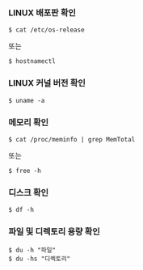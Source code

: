 ### LINUX 배포판 확인
```shell
$ cat /etc/os-release
```
또는
```shell
$ hostnamectl 
```
### LINUX 커널 버전 확인
```shell
$ uname -a
```
### 메모리 확인
```shell
$ cat /proc/meminfo | grep MemTotal
```
또는
```shell
$ free -h
```
### 디스크 확인 
```shell
$ df -h
```
### 파일 및 디렉토리 용량 확인
```shell
$ du -h "파일"
$ du -hs "디렉토리" 
```
